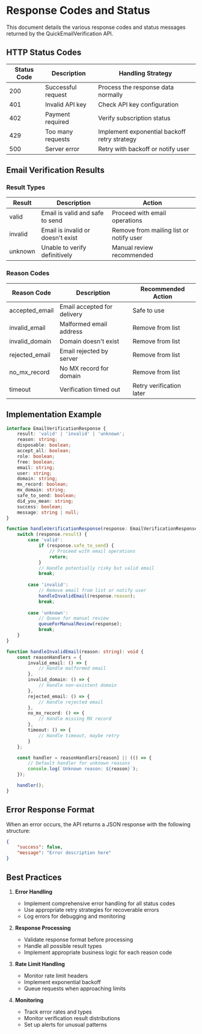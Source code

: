 # Response Codes and Status

This document details the various response codes and status messages returned by the QuickEmailVerification API.

## HTTP Status Codes

| Status Code | Description                                           | Handling Strategy                                    |
|------------|-------------------------------------------------------|-----------------------------------------------------|
| 200        | Successful request                                     | Process the response data normally                   |
| 401        | Invalid API key                                        | Check API key configuration                          |
| 402        | Payment required                                       | Verify subscription status                           |
| 429        | Too many requests                                      | Implement exponential backoff retry strategy         |
| 500        | Server error                                           | Retry with backoff or notify user                    |

## Email Verification Results

### Result Types

| Result  | Description                                           | Action                                               |
|---------|-------------------------------------------------------|------------------------------------------------------|
| valid   | Email is valid and safe to send                       | Proceed with email operations                         |
| invalid | Email is invalid or doesn't exist                     | Remove from mailing list or notify user               |
| unknown | Unable to verify definitively                         | Manual review recommended                             |

### Reason Codes

| Reason Code      | Description                                           | Recommended Action                                  |
|------------------|-------------------------------------------------------|---------------------------------------------------|
| accepted_email   | Email accepted for delivery                           | Safe to use                                        |
| invalid_email    | Malformed email address                              | Remove from list                                   |
| invalid_domain   | Domain doesn't exist                                  | Remove from list                                   |
| rejected_email   | Email rejected by server                             | Remove from list                                   |
| no_mx_record    | No MX record for domain                              | Remove from list                                   |
| timeout         | Verification timed out                                | Retry verification later                           |

## Implementation Example

```typescript
interface EmailVerificationResponse {
    result: 'valid' | 'invalid' | 'unknown';
    reason: string;
    disposable: boolean;
    accept_all: boolean;
    role: boolean;
    free: boolean;
    email: string;
    user: string;
    domain: string;
    mx_record: boolean;
    mx_domain: string;
    safe_to_send: boolean;
    did_you_mean: string;
    success: boolean;
    message: string | null;
}

function handleVerificationResponse(response: EmailVerificationResponse): void {
    switch (response.result) {
        case 'valid':
            if (response.safe_to_send) {
                // Proceed with email operations
                return;
            }
            // Handle potentially risky but valid email
            break;
            
        case 'invalid':
            // Remove email from list or notify user
            handleInvalidEmail(response.reason);
            break;
            
        case 'unknown':
            // Queue for manual review
            queueForManualReview(response);
            break;
    }
}

function handleInvalidEmail(reason: string): void {
    const reasonHandlers = {
        invalid_email: () => {
            // Handle malformed email
        },
        invalid_domain: () => {
            // Handle non-existent domain
        },
        rejected_email: () => {
            // Handle rejected email
        },
        no_mx_record: () => {
            // Handle missing MX record
        },
        timeout: () => {
            // Handle timeout, maybe retry
        }
    };

    const handler = reasonHandlers[reason] || (() => {
        // Default handler for unknown reasons
        console.log(`Unknown reason: ${reason}`);
    });

    handler();
}
```

## Error Response Format

When an error occurs, the API returns a JSON response with the following structure:

```json
{
    "success": false,
    "message": "Error description here"
}
```

## Best Practices

1. **Error Handling**
   - Implement comprehensive error handling for all status codes
   - Use appropriate retry strategies for recoverable errors
   - Log errors for debugging and monitoring

2. **Response Processing**
   - Validate response format before processing
   - Handle all possible result types
   - Implement appropriate business logic for each reason code

3. **Rate Limit Handling**
   - Monitor rate limit headers
   - Implement exponential backoff
   - Queue requests when approaching limits

4. **Monitoring**
   - Track error rates and types
   - Monitor verification result distributions
   - Set up alerts for unusual patterns 
